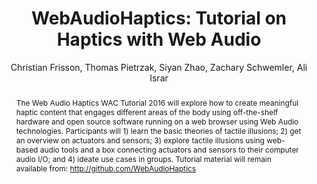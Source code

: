 --- 
  title: "WebAudioHaptics: Tutorial on Haptics with Web Audio" 
  abstract: "The Web Audio Haptics WAC Tutorial 2016 will explore how to create meaningful haptic content that engages different areas of the body using off-the-shelf hardware and open source software running on a web browser using Web Audio technologies. Participants will 1) learn the basic theories of tactile illusions; 2) get an overview on actuators and sensors; 3) explore tactile illusions using web-based audio tools and a box connecting actuators and sensors to their computer audio I/O; and 4) ideate use cases in groups. Tutorial material will remain available from: http://github.com/WebAudioHaptics" 
  address: "Atlanta, Georgia" 
  author: "Christian Frisson, Thomas Pietrzak, Siyan Zhao, Zachary Schwemler, Ali Israr" 
  booktitle: "Proceedings of the International Web Audio Conference" 
  editor: "Jason Freeman, Alexander Lerch, Matthew Paradis" 
  month: "Proceedings of the International Web Audio Conference"
  pages: "2016" 
  publisher: "Georgia Tech" 
  series: "WAC '16"
  type: "Tutorial"  
  year: "2016" 
  id: "2016_EA_tut4" 
  tags: year2016
  media: none 
  pdflink: /_data/papers/pdf/2016/2016_tut4.pdf
  ISSN: 2663-5844
---